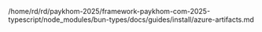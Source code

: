 /home/rd/rd/paykhom-2025/framework-paykhom-com-2025-typescript/node_modules/bun-types/docs/guides/install/azure-artifacts.md